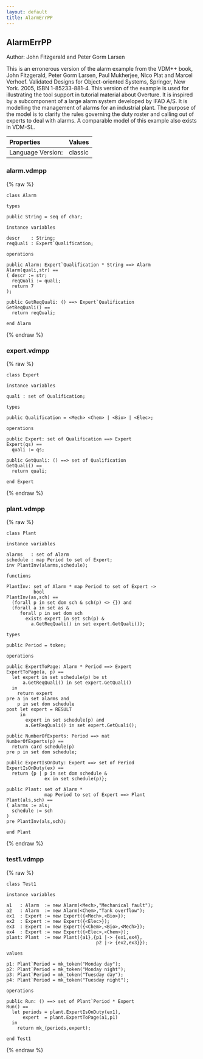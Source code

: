 ```yaml
---
layout: default
title: AlarmErrPP
---
```


## AlarmErrPP
Author: John Fitzgerald and Peter Gorm Larsen


This is an erronerous version of the alarm example from the VDM++
book, John Fitzgerald, Peter Gorm Larsen, Paul Mukherjee, Nico Plat
and Marcel Verhoef. Validated Designs for Object-oriented Systems,
Springer, New York. 2005, ISBN 1-85233-881-4. This version of the
example is used for illustrating the tool support in tutorial material
about Overture. It is inspired by a subcomponent of a large alarm
system developed by IFAD A/S. It is modelling the management of alarms
for an industrial plant. The purpose of the model is to clarify the
rules governing the duty roster and calling out of experts to deal
with alarms. A comparable model of this example also exists in VDM-SL.



| Properties | Values          |
| :------------ | :---------- |
|Language Version:| classic|


### alarm.vdmpp

{% raw %}
~~~
class Alarm

types

public String = seq of char;

instance variables 

descr    : String;
reqQuali : Expert`Qualification;

operations

public Alarm: Expert`Qualification * String ==> Alarm
Alarm(quali,str) ==
( descr := str;
  reqQuali := quali;
  return 7
);

public GetReqQuali: () ==> Expert`Qualification
GetReqQuali() ==
  return reqQuali;
  
end Alarm

~~~
{% endraw %}

### expert.vdmpp

{% raw %}
~~~
class Expert

instance variables

quali : set of Qualification;

types
 
public Qualification = <Mech> <Chem> | <Bio> | <Elec>;

operations

public Expert: set of Qualification ==> Expert
Expert(qs) ==
  quali := qs;

public GetQuali: () ==> set of Qualification
GetQuali() ==
  return quali;
  
end Expert

~~~
{% endraw %}

### plant.vdmpp

{% raw %}
~~~
class Plant

instance variables

alarms   : set of Alarm
schedule : map Period to set of Expert;
inv PlantInv(alarms,schedule);

functions

PlantInv: set of Alarm * map Period to set of Expert -> 
          bool
PlantInv(as,sch) ==
  (forall p in set dom sch & sch(p) <> {}) and
  (forall a in set as &
     forall p in set dom sch 
       exists expert in set sch(p) &
         a.GetReqQuali() in set expert.GetQuali());

types

public Period = token;

operations

public ExpertToPage: Alarm * Period ==> Expert
ExpertToPage(a, p) ==
  let expert in set schedule(p) be st
      a.GetReqQuali() in set expert.GetQuali()
  in
    return expert
pre a in set alarms and
    p in set dom schedule
post let expert = RESULT
     in
       expert in set schedule(p) and
       a.GetReqQuali() in set expert.GetQuali();
	 
public NumberOfExperts: Period ==> nat
NumberOfExperts(p) ==
  return card schedule(p)
pre p in set dom schedule;

public ExpertIsOnDuty: Expert ==> set of Period
ExpertIsOnDuty(ex) ==
  return {p | p in set dom schedule & 
              ex in set schedule(p)};

public Plant: set of Alarm * 
              map Period to set of Expert ==> Plant
Plant(als,sch) ==
( alarms := als;
  schedule := sch
)
pre PlantInv(als,sch);

end Plant

~~~
{% endraw %}

### test1.vdmpp

{% raw %}
~~~
class Test1

instance variables

a1   : Alarm  := new Alarm(<Mech>,"Mechanical fault");
a2   : Alarm  := new Alarm(<Chem>,"Tank overflow");
ex1  : Expert := new Expert({<Mech>,<Bio>});
ex2  : Expert := new Expert({<Elec>});
ex3  : Expert := new Expert({<Chem>,<Bio>,<Mech>});
ex4  : Expert := new Expert({<Elec>,<Chem>});
plant: Plant  := new Plant({a1},{p1 |-> {ex1,ex4},
                                 p2 |-> {ex2,ex3}});

values

p1: Plant`Period = mk_token("Monday day");
p2: Plant`Period = mk_token("Monday night");
p3: Plant`Period = mk_token("Tuesday day");
p4: Plant`Period = mk_token("Tuesday night");

operations

public Run: () ==> set of Plant`Period * Expert
Run() == 
  let periods = plant.ExpertIsOnDuty(ex1),
      expert  = plant.ExpertToPage(a1,p1)
  in 
    return mk_(periods,expert);

end Test1

~~~
{% endraw %}


